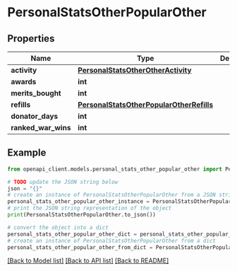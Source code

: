 # PersonalStatsOtherPopularOther


## Properties

Name | Type | Description | Notes
------------ | ------------- | ------------- | -------------
**activity** | [**PersonalStatsOtherOtherActivity**](PersonalStatsOtherOtherActivity.md) |  | 
**awards** | **int** |  | 
**merits_bought** | **int** |  | 
**refills** | [**PersonalStatsOtherPopularOtherRefills**](PersonalStatsOtherPopularOtherRefills.md) |  | 
**donator_days** | **int** |  | 
**ranked_war_wins** | **int** |  | 

## Example

```python
from openapi_client.models.personal_stats_other_popular_other import PersonalStatsOtherPopularOther

# TODO update the JSON string below
json = "{}"
# create an instance of PersonalStatsOtherPopularOther from a JSON string
personal_stats_other_popular_other_instance = PersonalStatsOtherPopularOther.from_json(json)
# print the JSON string representation of the object
print(PersonalStatsOtherPopularOther.to_json())

# convert the object into a dict
personal_stats_other_popular_other_dict = personal_stats_other_popular_other_instance.to_dict()
# create an instance of PersonalStatsOtherPopularOther from a dict
personal_stats_other_popular_other_from_dict = PersonalStatsOtherPopularOther.from_dict(personal_stats_other_popular_other_dict)
```
[[Back to Model list]](../README.md#documentation-for-models) [[Back to API list]](../README.md#documentation-for-api-endpoints) [[Back to README]](../README.md)


